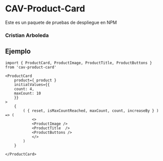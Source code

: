 # CAV-Product-Card

Este es un paquete de pruebas de despliegue en NPM

### Cristian Arboleda

## Ejemplo

```
import { ProductCard, ProductImage, ProductTitle, ProductButtons } from 'cav-product-card'

```

```
<ProductCard 
    product={ product }
    initialValues={{
    count: 4,
    maxCount: 10
    }}
>
    {
        ( { reset, isMaxCountReached, maxCount, count, increaseBy } ) => (
            <>
            <ProductImage />
            <ProductTitle  />
            <ProductButtons />              
            </>
        )
    }

</ProductCard>

```
     